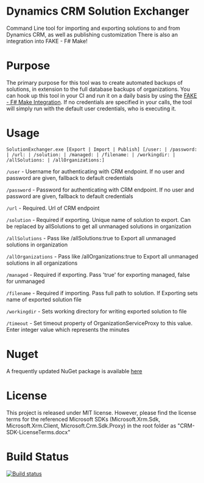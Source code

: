 # Dynamics CRM Solution Exchanger
Command Line tool for importing and exporting solutions to and from Dynamics CRM, as well as publishing customization
There is also an integration into FAKE - F# Make!

# Purpose
The primary purpose for this tool was to create automated backups of solutions, in extension to the full database backups of organizations.
You can hook up this tool in your CI and run it on a daily basis by using the [FAKE - F# Make Integration](https://github.com/fsharp/FAKE/blob/master/src/app/FakeLib/DynamicsCRMHelper.fs).
If no credentials are specified in your calls, the tool will simply run with the default user credentials, who is executing it.

# Usage
`SolutionExchanger.exe [Export | Import | Publish] [/user: | /password: | /url: | /solution: | /managed: | /filename: | /workingdir: | /allSolutions: | /allOrganizations:]`

  `/user`              -   Username for authenticating with CRM endpoint. If no user and password are given, fallback to default credentials
  
  `/password`          -   Password for authenticating with CRM endpoint. If no user and password are given, fallback to default credentials
  
  `/url`               -   Required. Url of CRM endpoint
  
  `/solution`          -   Required if exporting. Unique name of solution to export. Can be replaced by allSolutions to get all unmanaged solutions in organization
  
  `/allSolutions`      -   Pass like /allSolutions:true to Export all unmanaged solutions in organization
  
  `/allOrganizations`  -   Pass like /allOrganizations:true to Export all unmanaged solutions in all organizations
  
  `/managed`           -   Required if exporting. Pass 'true' for exporting managed, false for unmanaged
  
  `/filename`          -   Required if importing. Pass full path to solution. If Exporting sets name of exported solution file
  
  `/workingdir`        -   Sets working directory for writing exported solution to file
  
  `/timeout`           -   Set timeout property of OrganizationServiceProxy to this value. Enter integer value which represents the minutes

# Nuget
A frequently updated NuGet package is available [here](https://www.nuget.org/packages/Dynamics.CRM.SolutionExchanger/)

# License
This project is released under MIT license.
However, please find the license terms for the referenced Microsoft SDKs (Microsoft.Xrm.Sdk, Microsoft.Xrm.Client, Microsoft.Crm.Sdk.Proxy) in the root folder as "CRM-SDK-LicenseTerms.docx"

# Build Status
[![Build status](https://ci.appveyor.com/api/projects/status/vvjrl9maomxlk9n3?svg=true)](https://ci.appveyor.com/project/DigitalFlow/dynamics-crm-solution-exchanger)